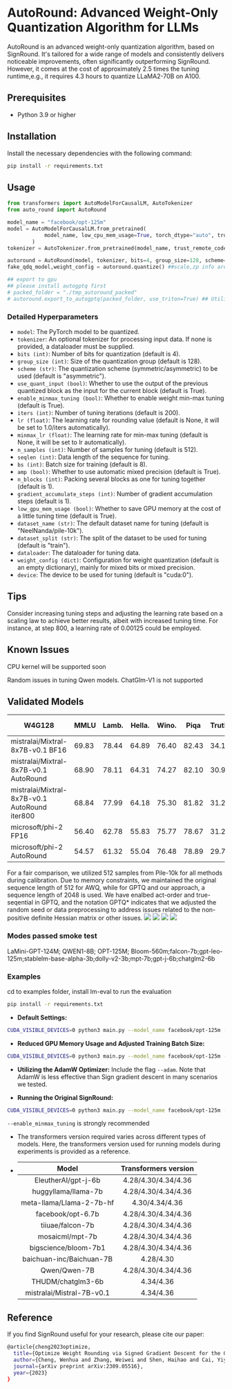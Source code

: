 
# AutoRound: Advanced Weight-Only Quantization Algorithm for LLMs

AutoRound is an advanced weight-only quantization algorithm, based on SignRound. It's tailored for a wide range of models and consistently delivers noticeable improvements, often significantly outperforming SignRound. However, it comes at the cost of approximately 2.5 times the tuning runtime,e.g., it requires 4.3 hours to quantize LLaMA2-70B on A100.

## Prerequisites
- Python 3.9 or higher

## Installation
Install the necessary dependencies with the following command:
```bash
pip install -r requirements.txt
```
## Usage
```python
from transformers import AutoModelForCausalLM, AutoTokenizer
from auto_round import AutoRound

model_name = "facebook/opt-125m"
model = AutoModelForCausalLM.from_pretrained(
            model_name, low_cpu_mem_usage=True, torch_dtype="auto", trust_remote_code=True
        )
tokenizer = AutoTokenizer.from_pretrained(model_name, trust_remote_code=True)

autoround = AutoRound(model, tokenizer, bits=4, group_size=128, scheme="asym")
fake_qdq_model,weight_config = autoround.quantize() ##scale,zp info are saved in weight config dict

## export to gpu
## please install autogptq first
# packed_folder = "./tmp_autoround_packed"
# autoround.export_to_autogptq(packed_folder, use_triton=True) ## Utilizing Triton for 2-bit and 4-bit scenarios

```
### Detailed Hyperparameters
- `model`: The PyTorch model to be quantized.
- `tokenizer`: An optional tokenizer for processing input data. If none is provided, a dataloader must be supplied.
- `bits (int)`: Number of bits for quantization (default is 4).
- `group_size (int)`: Size of the quantization group (default is 128).
- `scheme (str)`: The quantization scheme (symmetric/asymmetric) to be used (default is "asymmetric").
- `use_quant_input (bool)`: Whether to use the output of the previous quantized block as the input for the current block (default is True).
- `enable_minmax_tuning (bool)`: Whether to enable weight min-max tuning (default is True).
- `iters (int)`: Number of tuning iterations (default is 200).
- `lr (float)`: The learning rate for rounding value (default is None, it will be set to 1.0/iters automatically).
- `minmax_lr (float)`: The learning rate for min-max tuning (default is None, it will be set to lr automatically).
- `n_samples (int)`: Number of samples for tuning (default is 512).
- `seqlen (int)`: Data length of the sequence for tuning.
- `bs (int)`: Batch size for training (default is 8).
- `amp (bool)`: Whether to use automatic mixed precision (default is True).
- `n_blocks (int)`: Packing several blocks as one for tuning together (default is 1).
- `gradient_accumulate_steps (int)`: Number of gradient accumulation steps (default is 1).
- `low_gpu_mem_usage (bool)`: Whether to save GPU memory at the cost of a little tuning time (default is True).
- `dataset_name (str)`: The default dataset name for tuning (default is "NeelNanda/pile-10k").
- `dataset_split (str)`: The split of the dataset to be used for tuning (default is "train").
- `dataloader`: The dataloader for tuning data.
- `weight_config (dict)`: Configuration for weight quantization (default is an empty dictionary), mainly for mixed bits or mixed precision.
- `device`: The device to be used for tuning (default is "cuda:0").


## Tips
Consider increasing tuning steps and adjusting the learning rate based on a scaling law to achieve better results, albeit with increased tuning time. For instance, at step 800, a learning rate of 0.00125 could be employed.


## Known Issues
CPU kernel will be supported soon

Random issues in tuning Qwen models. ChatGlm-V1 is not supported



## Validated Models


| W4G128                                          | MMLU  | Lamb. | Hella. | Wino. | Piqa  | Truth. | Open. | Boolq | RTE   | ARC-e | ARC-c. | AVG.  |
|-------------------------------------------------|-------|-------|--------|-------|-------|--------|-------|-------|-------|-------|--------|-------|
| mistralai/Mixtral-8x7B-v0.1 BF16                | 69.83 | 78.44 | 64.89  | 76.40 | 82.43 | 34.15  | 35.40 | 84.98 | 71.12 | 84.22 | 56.91  | 67.16 |
| mistralai/Mixtral-8x7B-v0.1   AutoRound         | 68.90 | 78.11 | 64.31  | 74.27 | 82.10 | 30.97  | 34.20 | 84.57 | 67.87 | 83.96 | 56.57  | 65.98 |
| mistralai/Mixtral-8x7B-v0.1  AutoRound  iter800 | 68.84 | 77.99 | 64.18  | 75.30 | 81.82 | 31.21  | 35.80 | 85.41 | 68.95 | 83.75 | 55.38  | 66.24 |
| microsoft/phi-2    FP16                         | 56.40 | 62.78 | 55.83  | 75.77 | 78.67 | 31.21  | 40.40 | 83.36 | 62.45 | 80.05 | 52.90  | 61.80 |
| microsoft/phi-2    AutoRound                  | 54.57 | 61.32 | 55.04  | 76.48 | 78.89 | 29.74  | 40.60 | 83.24 | 66.43 | 79.76 | 52.30  | 61.67 |





For a fair comparison, we utilized 512 samples from Pile-10k for all methods during calibration. Due to memory constraints, we maintained the original sequence length of 512 for AWQ, while for GPTQ and our approach,  a sequence length of 2048 is used. We have enalbed act-order and true-seqential in GPTQ, and the notation GPTQ* indicates that we adjusted the random seed or data preprocessing to address issues related to the non-positive definite Hessian matrix or other issues.
![](./figs/W4G-1.png)
![](./figs/W4G128.png)
![](./figs/W3G128.png)
![](./figs/W2G128.png)

### Modes passed smoke test
LaMini-GPT-124M; QWEN1-8B; OPT-125M; Bloom-560m;falcon-7b;gpt-leo-125m;stablelm-base-alpha-3b;dolly-v2-3b;mpt-7b;gpt-j-6b;chatglm2-6b


### Examples
cd to examples folder, install lm-eval to run the evaluation
```bash
pip install -r requirements.txt
```

- **Default Settings:**
```bash
CUDA_VISIBLE_DEVICES=0 python3 main.py --model_name facebook/opt-125m --amp --bits 4 --group_size -1 --enable_minmax_tuning --use_quant_input
```
- **Reduced GPU Memory Usage and Adjusted Training Batch Size:**
```bash
CUDA_VISIBLE_DEVICES=0 python3 main.py --model_name facebook/opt-125m --amp --bits 4 --group_size -1 --low_gpu_mem_usage --train_bs 1 --gradient_accumulate_steps 8
```
- **Utilizing the AdamW Optimizer:**
Include the flag `--adam`. Note that AdamW is less effective than Sign gradient descent in many scenarios we tested.

- **Running the Original SignRound:**
```bash
CUDA_VISIBLE_DEVICES=0 python3 main.py --model_name facebook/opt-125m --amp --bits 4 --group_size -1 --iters 400 --lr 0.0025 --minmax_lr 0.0025
```
 `--enable_minmax_tuning` is strongly recommended 

- The transformers version required varies across different types of models. Here, the transformers version used for running models during experiments is provided as a reference.
- 
    | Model | Transformers version |
    |  :----: | :----: |
    | EleutherAI/gpt-j-6b | 4.28/4.30/4.34/4.36 |
    | huggyllama/llama-7b | 4.28/4.30/4.34/4.36 |
    | meta-llama/Llama-2-7b-hf | 4.30/4.34/4.36 |
    | facebook/opt-6.7b | 4.28/4.30/4.34/4.36 |
    | tiiuae/falcon-7b | 4.28/4.30/4.34/4.36 |
    | mosaicml/mpt-7b | 4.28/4.30/4.34/4.36 |
    | bigscience/bloom-7b1 | 4.28/4.30/4.34/4.36 |
    | baichuan-inc/Baichuan-7B | 4.28/4.30 |
    | Qwen/Qwen-7B | 4.28/4.30/4.34/4.36 |
    | THUDM/chatglm3-6b | 4.34/4.36 |
    | mistralai/Mistral-7B-v0.1 | 4.34/4.36 |
    


## Reference
If you find SignRound useful for your research, please cite our paper:
```bash
@article{cheng2023optimize,
  title={Optimize Weight Rounding via Signed Gradient Descent for the Quantization of LLMs},
  author={Cheng, Wenhua and Zhang, Weiwei and Shen, Haihao and Cai, Yiyang and He, Xin and Lv, Kaokao},
  journal={arXiv preprint arXiv:2309.05516},
  year={2023}
}
```

